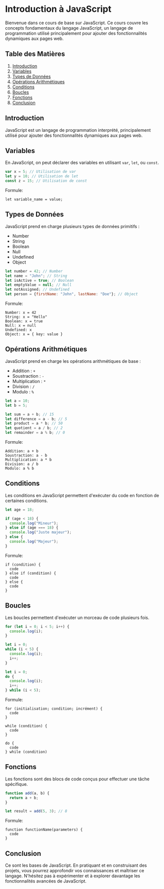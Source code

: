 # Introduction à JavaScript

Bienvenue dans ce cours de base sur JavaScript. Ce cours couvre les concepts fondamentaux du langage JavaScript, un langage de programmation utilisé principalement pour ajouter des fonctionnalités dynamiques aux pages web.

## Table des Matières

1. [Introduction](#introduction)
2. [Variables](#variables)
3. [Types de Données](#types-de-données)
4. [Opérations Arithmétiques](#opérations-arithmétiques)
5. [Conditions](#conditions)
6. [Boucles](#boucles)
7. [Fonctions](#fonctions)
8. [Conclusion](#conclusion)

## Introduction

JavaScript est un langage de programmation interprété, principalement utilisé pour ajouter des fonctionnalités dynamiques aux pages web.

## Variables

En JavaScript, on peut déclarer des variables en utilisant `var`, `let`, ou `const`.

```javascript
var x = 5; // Utilisation de var
let y = 10; // Utilisation de let
const z = 15; // Utilisation de const
```

Formule:
```
let variable_name = value;
```

## Types de Données

JavaScript prend en charge plusieurs types de données primitifs :

- Number
- String
- Boolean
- Null
- Undefined
- Object

```javascript
let number = 42; // Number
let name = "John"; // String
let isActive = true; // Boolean
let emptyValue = null; // Null
let notAssigned; // Undefined
let person = {firstName: "John", lastName: "Doe"}; // Object
```

Formule:
```
Number: x = 42
String: x = "Hello"
Boolean: x = true
Null: x = null
Undefined: x
Object: x = { key: value }
```

## Opérations Arithmétiques

JavaScript prend en charge les opérations arithmétiques de base :

- Addition : `+`
- Soustraction : `-`
- Multiplication : `*`
- Division : `/`
- Modulo : `%`

```javascript
let a = 10;
let b = 5;

let sum = a + b; // 15
let difference = a - b; // 5
let product = a * b; // 50
let quotient = a / b; // 2
let remainder = a % b; // 0
```

Formule:
```
Addition: a + b
Soustraction: a - b
Multiplication: a * b
Division: a / b
Modulo: a % b
```

## Conditions

Les conditions en JavaScript permettent d'exécuter du code en fonction de certaines conditions.

```javascript
let age = 18;

if (age < 18) {
  console.log("Mineur");
} else if (age === 18) {
  console.log("Juste majeur");
} else {
  console.log("Majeur");
}
```

Formule:
```
if (condition) {
  code
} else if (condition) {
  code
} else {
  code
}
```

## Boucles

Les boucles permettent d'exécuter un morceau de code plusieurs fois.

```javascript
for (let i = 0; i < 5; i++) {
  console.log(i);
}

let i = 0;
while (i < 5) {
  console.log(i);
  i++;
}

let i = 0;
do {
  console.log(i);
  i++;
} while (i < 5);
```

Formule:
```
for (initialisation; condition; incrément) {
  code
}

while (condition) {
  code
}

do {
  code
} while (condition)
```

## Fonctions

Les fonctions sont des blocs de code conçus pour effectuer une tâche spécifique.

```javascript
function add(a, b) {
  return a + b;
}

let result = add(5, 3); // 8
```

Formule:
```
function functionName(parameters) {
  code
}
```

## Conclusion

Ce sont les bases de JavaScript. En pratiquant et en construisant des projets, vous pourrez approfondir vos connaissances et maîtriser ce langage. N'hésitez pas à expérimenter et à explorer davantage les fonctionnalités avancées de JavaScript.
